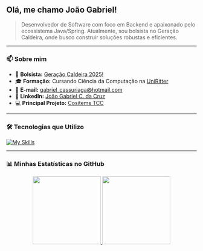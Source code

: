 ## Olá, me chamo João Gabriel!

> Desenvolvedor de Software com foco em Backend e apaixonado pelo ecossistema Java/Spring. Atualmente, sou bolsista no Geração Caldeira, onde busco construir soluções robustas e eficientes.

---

### 📫 Sobre mim

- 🚀 **Bolsista:** [Geração Caldeira 2025!](https://www.geracaocaldeira.org/)
- 🎓 **Formação:** Cursando Ciência da Computação na [UniRitter](https://www.uniritter.edu.br/)
- 📧 **E-mail:** gabriel_cassuriaga@hotmail.com
- 💼 **LinkedIn:** [João Gabriel C. da Cruz](https://www.linkedin.com/in/jo%C3%A3o-gabriel-c-da-cruz-95522b1b5/)
- 💻 **Principal Projeto:** [Cositems TCC](https://github.com/gabriel-cassuriaga/tcc-fundatec-cositems)

---

### 🛠️ Tecnologias que Utilizo

[![My Skills](https://skillicons.dev/icons?i=java,python,html,css,git,mysql,mongodb,aws,postman)](https://skillicons.dev)

---

### 📊 Minhas Estatísticas no GitHub

<p align="center">
  <a href="https://github.com/gabriel-cassuriaga">
    <img height="180em" src="https://github-readme-stats.vercel.app/api?username=gabriel-cassuriaga&show_icons=true&theme=radical&include_all_commits=true&count_private=true"/>
  </a>
  <a href="https://github.com/gabriel-cassuriaga">
    <img height="180em" src="https://github-readme-stats.vercel.app/api/top-langs/?username=gabriel-cassuriaga&layout=compact&langs_count=7&theme=radical"/>
  </a>
</p>
